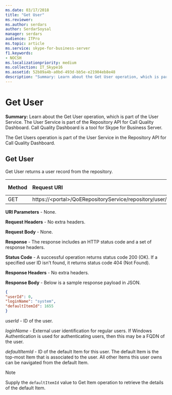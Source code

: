 ```yaml
---
ms.date: 03/17/2018
title: "Get User"
ms.reviewer: 
ms.author: serdars
author: SerdarSoysal
manager: serdars
audience: ITPro
ms.topic: article
ms.service: skype-for-business-server
f1.keywords:
- NOCSH
ms.localizationpriority: medium
ms.collection: IT_Skype16
ms.assetid: 52b89a4b-a0bd-493d-bb5e-e21904eb8e48
description: "Summary: Learn about the Get User operation, which is part of the User Service. The User Service is part of the Repository API for Call Quality Dashboard. Call Quality Dashboard is a tool for Skype for Business Server."
---
```


# Get User
 
**Summary:** Learn about the Get User operation, which is part of the User Service. The User Service is part of the Repository API for Call Quality Dashboard. Call Quality Dashboard is a tool for Skype for Business Server.
  
The Get Users operation is part of the User Service in the Repository API for Call Quality Dashboard.
  
## Get User

Get User returns a user record from the repository.
  
|**Method**|**Request URI**|**HTTP Version**|
|:-----|:-----|:-----|
|GET  <br/> |https://\<portal\>/QoERepositoryService/repository/user/{userId}  <br/> |HTTP/1.1  <br/> |
   
 **URI Parameters** - None.
  
 **Request Headers** - No extra headers.
  
 **Request Body** - None.
  
 **Response** - The response includes an HTTP status code and a set of response headers.
  
 **Status Code** - A successful operation returns status code 200 (OK). If a specified user ID isn't found, it returns status code 404 (Not Found).
  
 **Response Headers** - No extra headers.
  
 **Response Body** - Below is a sample response payload in JSON.
  
```json
{
"userId": 0,
"loginName": "system",
"defaultItemId": 1655
}
```

 *userId*  - ID of the user.
  
 *loginName*  - External user identification for regular users. If Windows Authentication is used for authenticating users, then this may be a FQDN of the user.
  
 *defaultItemId*  - ID of the default Item for this user. The default Item is the top-most Item that is associated to the user. All other Items this user owns can be navigated from the default Item.
  
> [!NOTE]
> Supply the  `defaultItemId` value to Get Item operation to retrieve the details of the default Item.
  


